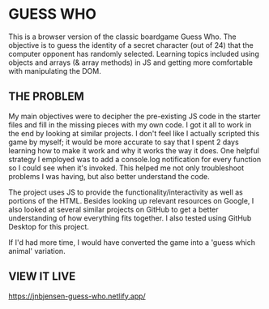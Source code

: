 # GUESS WHO
This is a browser version of the classic boardgame Guess Who. The objective is to guess the identity of a secret character (out of 24) that the computer opponent has randomly selected. Learning topics included using objects and arrays (& array methods) in JS and getting more comfortable with manipulating the DOM.

## THE PROBLEM
My main objectives were to decipher the pre-existing JS code in the starter files and fill in the missing pieces with my own code. I got it all to work in the end by looking at similar projects. I don't feel like I actually scripted this game by myself; it would be more accurate to say that I spent 2 days learning how to make it work and why it works the way it does. One helpful strategy I employed was to add a console.log notification for every function so I could see when it's invoked. This helped me not only troubleshoot problems I was having, but also better understand the code.

The project uses JS to provide the functionality/interactivity as well as portions of the HTML. Besides looking up relevant resources on Google, I also looked at several similar projects on GitHub to get a better understanding of how everything fits together. I also tested using GitHub Desktop for this project.

If I'd had more time, I would have converted the game into a 'guess which animal' variation.

## VIEW IT LIVE

https://jnbjensen-guess-who.netlify.app/
